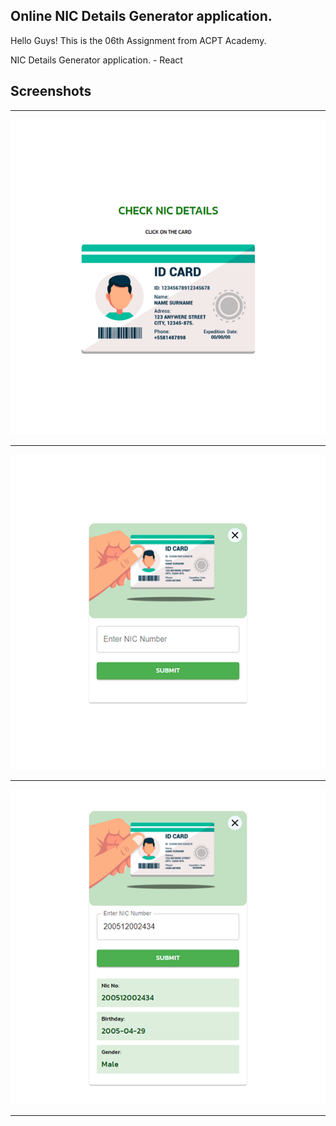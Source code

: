 ## Online NIC Details Generator application.
<p>Hello Guys! This is the 06th Assignment from ACPT Academy.</p>
<p>NIC Details Generator application. - React </p>

## Screenshots

---

<p align="center"><img src="/public/ss_1.png"/></p>

---

<p align="center"><img src="/public/ss_2.png"/></p>

---

<p align="center"><img src="/public/ss_3.png"/></p>

---

